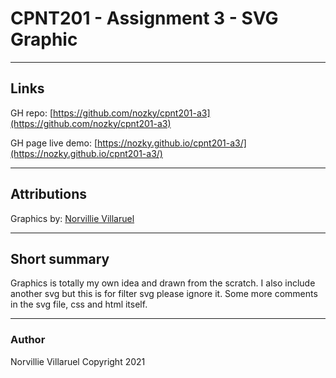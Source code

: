 # CPNT201 - Assignment 3 - SVG Graphic

---
## Links
GH repo: [https://github.com/nozky/cpnt201-a3](https://github.com/nozky/cpnt201-a3)

GH page live demo: [https://nozky.github.io/cpnt201-a3/](https://nozky.github.io/cpnt201-a3/)

---
## Attributions
Graphics by: [Norvillie Villaruel](https://github.com/nozky)



---
## Short summary
Graphics is totally my own idea and drawn from the scratch.
I also include another svg but this is for filter svg please ignore it.
Some more comments in the svg file, css and html itself.

---
### Author
Norvillie Villaruel 
Copyright 2021


